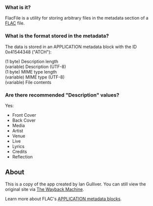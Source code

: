 ### What is it?
FlacFile is a utility for storing arbitrary files in the metadata section of a [FLAC](https://xiph.org/flac/) file.

### What is the format stored in the metadata?
The data is stored in an APPLICATION metadata block with the ID 0x41544348 ("ATCH"):

(1 byte) Description length  
(variable) Description (UTF-8)  
(1 byte) MIME type length  
(variable) MIME type (UTF-8)  
(variable) File contents

### Are there recommended "Description" values?
Yes:
* Front Cover
* Back Cover
* Media
* Artist
* Venue
* Live
* Lyrics
* Credits
* Reflection

## About
This is a copy of the app created by Ian Gulliver. You can still view the original site via [The Wayback Machine](https://web.archive.org/web/http://firestuff.org/flacfile/).

Learn more about FLAC's [APPLICATION metadata blocks](https://xiph.org/flac/format.html#def_APPLICATION).
